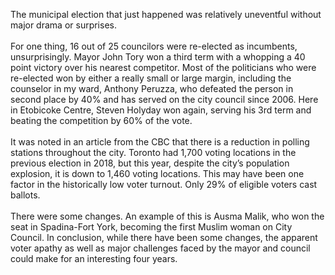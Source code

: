

The municipal election that just happened was relatively uneventful
without major drama or surprises.
<br><br>
For one thing, 16 out of 25 councilors were re-elected as incumbents,
unsurprisingly. Mayor John Tory won a third term with a whopping a 40
point victory over his nearest competitor. Most of the politicians who
were re-elected won by either a really small or large margin, including
the counselor in my ward, Anthony Peruzza, who defeated the person in
second place by 40% and has served on the city council since 2006. Here
in Etobicoke Centre, Steven Holyday won again, serving his 3rd term and
beating the competition by 60% of the vote.
<br><br>
It was noted in an article from the CBC that there is a reduction in
polling stations throughout the city. Toronto had 1,700 voting locations
in the previous election in 2018, but this year, despite the city’s
population explosion, it is down to 1,460 voting locations. This may
have been one factor in the historically low voter turnout. Only 29% of
eligible voters cast ballots.
<br><br>
There were some changes. An example of this is Ausma Malik, who won the
seat in Spadina-Fort York, becoming the first Muslim woman on City
Council. In conclusion, while there have been some changes, the apparent
voter apathy as well as major challenges faced by the mayor and council
could make for an interesting four years.
